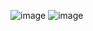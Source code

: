 ![image](https://github.com/user-attachments/assets/5a1671bf-2f71-47ee-a221-997607054d7c)    ![image](https://github.com/user-attachments/assets/8081778c-dde1-4a84-afbb-4d77afcdc4ba)

